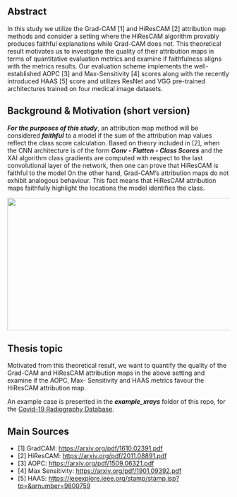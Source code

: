## Abstract
In this study we utilize the Grad-CAM [1] and HiResCAM [2] attribution map methods and
consider a setting where the HiResCAM algorithm provably produces faithful explanations
while Grad-CAM does not. This theoretical result motivates us to investigate the
quality of their attribution maps in terms of quantitative evaluation metrics and examine
if faithfulness aligns with the metrics results. Our evaluation scheme implements
the well-established AOPC [3] and Max-Sensitivity [4] scores along with the recently introduced
HAAS [5] score and utilizes ResNet and VGG pre-trained architectures trained on
four medical image datasets.

## Background & Motivation (short version)

***For the purposes of this study***, an attribution map method will be considered ***faithful***
to a model if the sum of the attribution map values reflect the class score calculation.
Based on theory included in [2], when the CNN architecture is of the form ***Conv - Flatten - Class Scores*** and the XAI algorithm class
gradients are computed with respect to the last convolutional layer of the network, then
one can prove that HiResCAM is faithful to the model 
On the other hand, Grad-CAM’s attribution maps do not exhibit analogous behaviour.
This fact means that HiResCAM attribution maps faithfully highlight the locations the
model identifies the class.

<p align="center">
     <img src="https://user-images.githubusercontent.com/55101427/218503517-dbc6f754-d487-4382-a5b4-ab48ef9a6552.png" height="300" width="550" />
   </p>

## Thesis topic

Motivated from this theoretical result, we want to quantify the quality of the Grad-CAM
and HiResCAM attribution maps in the above setting and examine if the AOPC, Max-
Sensitivity and HAAS metrics favour the HiResCAM attribution map.

An example case is presented in the ***example_xrays*** folder of this repo, for the [Covid-19 Radiography Database](https://www.kaggle.com/datasets/tawsifurrahman/covid19-radiography-database).

## Main Sources
  - [1] GradCAM: https://arxiv.org/pdf/1610.02391.pdf
  - [2] HiResCAM: https://arxiv.org/pdf/2011.08891.pdf
  - [3] AOPC: https://arxiv.org/pdf/1509.06321.pdf
  - [4] Max Sensitivity: https://arxiv.org/pdf/1901.09392.pdf
  - [5] HAAS: https://ieeexplore.ieee.org/stamp/stamp.jsp?tp=&arnumber=9800759

